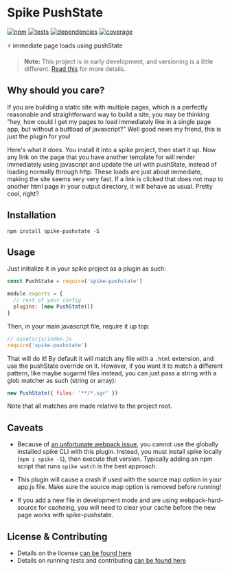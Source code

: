 # Spike PushState

[![npm](http://img.shields.io/npm/v/spike-pushstate.svg?style=flat)](https://badge.fury.io/js/spike-pushstate) [![tests](http://img.shields.io/travis/static-dev/spike-pushstate/master.svg?style=flat)](https://travis-ci.org/static-dev/spike-pushstate) [![dependencies](http://img.shields.io/david/static-dev/spike-pushstate.svg?style=flat)](https://david-dm.org/static-dev/spike-pushstate) [![coverage](http://img.shields.io/coveralls/static-dev/spike-pushstate.svg?style=flat)](https://coveralls.io/github/static-dev/spike-pushstate)

:zap: immediate page loads using pushState

> **Note:** This project is in early development, and versioning is a little different. [Read this](http://markup.im/#q4_cRZ1Q) for more details.

## Why should you care?

If you are building a static site with multiple pages, which is a perfectly reasonable and straightforward way to build a site, you may be thinking "hey, how could I get my pages to load immediately like in a single page app, but without a buttload of javascript?" Well good news my friend, this is just the plugin for you!

Here's what it does. You install it into a spike project, then start it up. Now any link on the page that you have another template for will render immediately using javascript and update the url with pushState, instead of loading normally through http. These loads are just about immediate, making the site seems very very fast. If a link is clicked that does not map to another html page in your output directory, it will behave as usual. Pretty cool, right?

## Installation

`npm install spike-pushstate -S`

## Usage

Just initialize it in your spike project as a plugin as such:

```javascript
const PushState = require('spike-pushstate')

module.exports = {
  // rest of your config
  plugins: [new PushState()]
}
```

Then, in your main javascript file, require it up top:

```js
// assets/js/index.js
require('spike-pushstate')
```

That will do it! By default it will match any file with a `.html` extension, and use the pushState override on it. However, if you want it to match a different pattern, like maybe sugarml files instead, you can just pass a string with a glob matcher as such (string or array):

```javascript
new PushState({ files: '**/*.sgr' })
```

Note that all matches are made relative to the project root.

## Caveats

- Because of [an unfortunate webpack issue](https://github.com/webpack/webpack/issues/2515), you cannot use the globally installed spike CLI with this plugin. Instead, you must install spike locally (`npm i spike -S`), then execute that version. Typically adding an npm script that runs `spike watch` is the best approach.

- This plugin will cause a crash if used with the source map option in your app.js file. Make sure the source map option is removed before running!

- If you add a new file in development mode and are using webpack-hard-source for cacheing, you will need to clear your cache before the new page works with spike-pushstate.

## License & Contributing

- Details on the license [can be found here](LICENSE.md)
- Details on running tests and contributing [can be found here](contributing.md)

